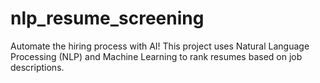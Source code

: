 # nlp_resume_screening
Automate the hiring process with AI! This project uses Natural Language Processing (NLP) and Machine Learning to rank resumes based on job descriptions.
